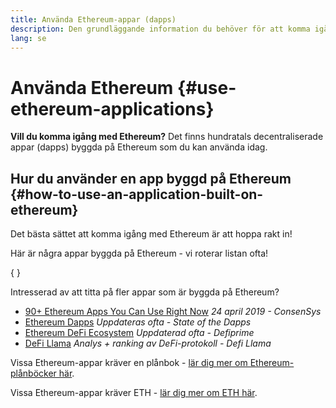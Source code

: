 ```yaml
---
title: Använda Ethereum-appar (dapps)
description: Den grundläggande information du behöver för att komma igång med Ethereum.
lang: se
---
```


# Använda Ethereum \{#use-ethereum-applications}

<FeaturedText>

**Vill du komma igång med Ethereum?** Det finns hundratals decentraliserade appar (dapps) byggda på Ethereum som du kan använda idag.

</FeaturedText>

## Hur du använder en app byggd på Ethereum \{#how-to-use-an-application-built-on-ethereum}

Det bästa sättet att komma igång med Ethereum är att hoppa rakt in!

Här är några appar byggda på Ethereum - vi roterar listan ofta!

{
	<RandomAppList />
}

Intresserad av att titta på fler appar som är byggda på Ethereum?

- [90+ Ethereum Apps You Can Use Right Now](https://media.consensys.net/40-ethereum-apps-you-can-use-right-now-d643333769f7) _24 april 2019 - ConsenSys_
- [Ethereum Dapps](https://www.stateofthedapps.com/rankings/platform/ethereum) _Uppdateras ofta - State of the Dapps_
- [Ethereum DeFi Ecosystem](https://defiprime.com/ethereum) _Uppdaterad ofta - Defiprime_
- [DeFi Llama](https://defillama.com/) _Analys + ranking av DeFi-protokoll - Defi Llama_

Vissa Ethereum-appar kräver en plånbok - [lär dig mer om Ethereum-plånböcker här](/se/wallets/).

Vissa Ethereum-appar kräver ETH - [lär dig mer om ETH här](/se/eth/).

